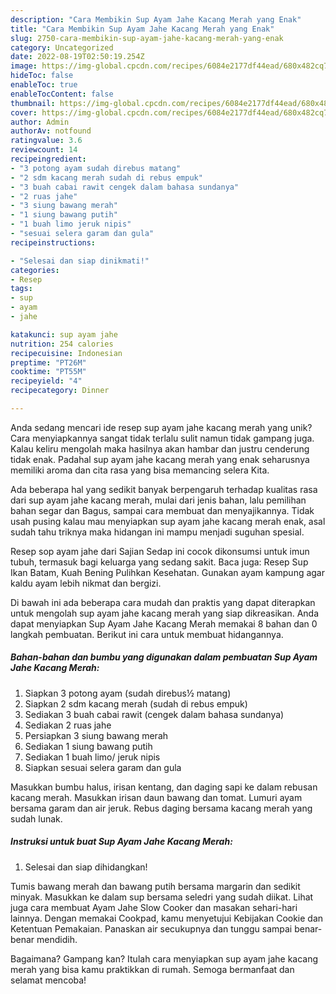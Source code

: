 ```yaml
---
description: "Cara Membikin Sup Ayam Jahe Kacang Merah yang Enak"
title: "Cara Membikin Sup Ayam Jahe Kacang Merah yang Enak"
slug: 2750-cara-membikin-sup-ayam-jahe-kacang-merah-yang-enak
category: Uncategorized
date: 2022-08-19T02:50:19.254Z
image: https://img-global.cpcdn.com/recipes/6084e2177df44ead/680x482cq70/sup-ayam-jahe-kacang-merah-foto-resep-utama.jpg
hideToc: false
enableToc: true
enableTocContent: false
thumbnail: https://img-global.cpcdn.com/recipes/6084e2177df44ead/680x482cq70/sup-ayam-jahe-kacang-merah-foto-resep-utama.jpg
cover: https://img-global.cpcdn.com/recipes/6084e2177df44ead/680x482cq70/sup-ayam-jahe-kacang-merah-foto-resep-utama.jpg
author: Admin
authorAv: notfound
ratingvalue: 3.6
reviewcount: 14
recipeingredient:
- "3 potong ayam sudah direbus matang"
- "2 sdm kacang merah sudah di rebus empuk"
- "3 buah cabai rawit cengek dalam bahasa sundanya"
- "2 ruas jahe"
- "3 siung bawang merah"
- "1 siung bawang putih"
- "1 buah limo jeruk nipis"
- "sesuai selera garam dan gula"
recipeinstructions:

- "Selesai dan siap dinikmati!"
categories:
- Resep
tags:
- sup
- ayam
- jahe

katakunci: sup ayam jahe 
nutrition: 254 calories
recipecuisine: Indonesian
preptime: "PT26M"
cooktime: "PT55M"
recipeyield: "4"
recipecategory: Dinner

---
```





Anda sedang mencari ide resep sup ayam jahe kacang merah yang unik? Cara menyiapkannya sangat tidak terlalu sulit namun tidak gampang juga. Kalau keliru mengolah maka hasilnya akan hambar dan justru cenderung tidak enak. Padahal sup ayam jahe kacang merah yang enak seharusnya memiliki aroma dan cita rasa yang bisa memancing selera Kita.





Ada beberapa hal yang sedikit banyak berpengaruh terhadap kualitas rasa dari sup ayam jahe kacang merah, mulai dari jenis bahan, lalu pemilihan bahan segar dan Bagus, sampai cara membuat dan menyajikannya. Tidak usah pusing kalau mau menyiapkan sup ayam jahe kacang merah enak,      asal sudah tahu triknya maka hidangan ini mampu menjadi suguhan spesial.














Resep sop ayam jahe dari Sajian Sedap ini cocok dikonsumsi untuk imun tubuh, termasuk bagi keluarga yang sedang sakit. Baca juga: Resep Sup Ikan Batam, Kuah Bening Pulihkan Kesehatan. Gunakan ayam kampung agar kaldu ayam lebih nikmat dan bergizi.






Di bawah ini ada beberapa cara mudah dan praktis yang dapat diterapkan untuk mengolah sup ayam jahe kacang merah yang siap dikreasikan. Anda dapat menyiapkan Sup Ayam Jahe Kacang Merah memakai 8 bahan dan 0 langkah pembuatan. Berikut ini cara untuk membuat hidangannya.

<!--inarticleads1-->

##### Bahan-bahan dan bumbu yang digunakan dalam pembuatan Sup Ayam Jahe Kacang Merah:

1. Siapkan 3 potong ayam (sudah direbus½ matang)
1. Siapkan 2 sdm kacang merah (sudah di rebus empuk)
1. Sediakan 3 buah cabai rawit (cengek dalam bahasa sundanya)
1. Sediakan 2 ruas jahe
1. Persiapkan 3 siung bawang merah
1. Sediakan 1 siung bawang putih
1. Sediakan 1 buah limo/ jeruk nipis
1. Siapkan sesuai selera garam dan gula


Masukkan bumbu halus, irisan kentang, dan daging sapi ke dalam rebusan kacang merah. Masukkan irisan daun bawang dan tomat. Lumuri ayam bersama garam dan air jeruk. Rebus daging bersama kacang merah yang sudah lunak. 

<!--inarticleads2-->

##### Instruksi untuk buat Sup Ayam Jahe Kacang Merah:


1. Selesai dan siap dihidangkan!

Tumis bawang merah dan bawang putih bersama margarin dan sedikit minyak. Masukkan ke dalam sup bersama seledri yang sudah diikat. Lihat juga cara membuat Ayam Jahe Slow Cooker dan masakan sehari-hari lainnya. Dengan memakai Cookpad, kamu menyetujui Kebijakan Cookie dan Ketentuan Pemakaian. Panaskan air secukupnya dan tunggu sampai benar-benar mendidih. 

Bagaimana? Gampang kan? Itulah cara menyiapkan sup ayam jahe kacang merah yang bisa kamu praktikkan di rumah. Semoga bermanfaat dan selamat mencoba!
